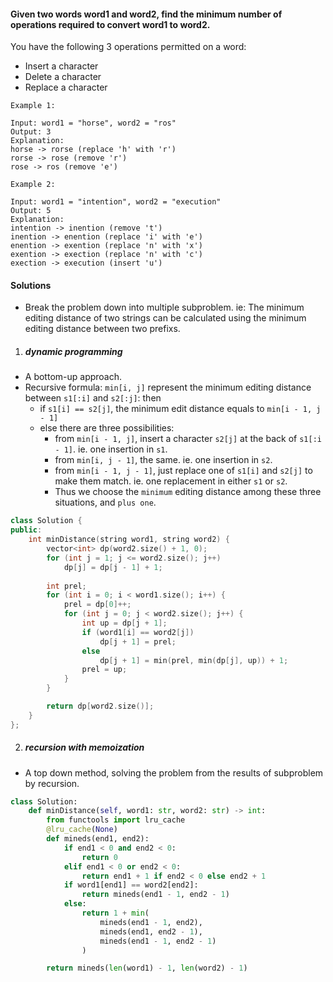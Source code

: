 #### Given two words word1 and word2, find the minimum number of operations required to convert word1 to word2.

You have the following 3 operations permitted on a word:

-    Insert a character
-    Delete a character
-    Replace a character

```
Example 1:

Input: word1 = "horse", word2 = "ros"
Output: 3
Explanation: 
horse -> rorse (replace 'h' with 'r')
rorse -> rose (remove 'r')
rose -> ros (remove 'e')

Example 2:

Input: word1 = "intention", word2 = "execution"
Output: 5
Explanation: 
intention -> inention (remove 't')
inention -> enention (replace 'i' with 'e')
enention -> exention (replace 'n' with 'x')
exention -> exection (replace 'n' with 'c')
exection -> execution (insert 'u')
```


#### Solutions

- Break the problem down into multiple subproblem. ie: The minimum editing distance of two strings can be calculated using the minimum editing distance between two prefixs.

1. ##### dynamic programming

- A bottom-up approach.
- Recursive formula: `min[i, j]` represent the minimum editing distance between `s1[:i]` and `s2[:j]`: then
    - if `s1[i] == s2[j]`, the minimum edit distance equals to `min[i - 1, j - 1]`
    - else there are three possibilities: 
        - from `min[i - 1, j]`, insert a character `s2[j]` at the back of `s1[:i - 1]`. ie. one insertion in `s1`.
        - from `min[i, j - 1]`, the same. ie. one insertion in `s2`.
        - from `min[i - 1, j - 1]`, just replace one of `s1[i]` and `s2[j]` to make them match. ie. one replacement in either `s1` or `s2`.
        - Thus we choose the `minimum` editing distance among these three situations, and `plus one`.

```cpp
class Solution {
public:
    int minDistance(string word1, string word2) {
        vector<int> dp(word2.size() + 1, 0);
        for (int j = 1; j <= word2.size(); j++)
            dp[j] = dp[j - 1] + 1;
        
        int prel;
        for (int i = 0; i < word1.size(); i++) {
            prel = dp[0]++;
            for (int j = 0; j < word2.size(); j++) {
                int up = dp[j + 1];
                if (word1[i] == word2[j])
                    dp[j + 1] = prel;
                else
                    dp[j + 1] = min(prel, min(dp[j], up)) + 1;
                prel = up;
            }
        }

        return dp[word2.size()];
    }
};
```

2. ##### recursion with memoization

- A top down method, solving the problem from the results of subproblem by recursion.

```python
class Solution:
    def minDistance(self, word1: str, word2: str) -> int:
        from functools import lru_cache
        @lru_cache(None)
        def mineds(end1, end2):
            if end1 < 0 and end2 < 0:
                return 0
            elif end1 < 0 or end2 < 0:
                return end1 + 1 if end2 < 0 else end2 + 1
            if word1[end1] == word2[end2]:
                return mineds(end1 - 1, end2 - 1)
            else:
                return 1 + min(
                    mineds(end1 - 1, end2),
                    mineds(end1, end2 - 1),
                    mineds(end1 - 1, end2 - 1)
                )

        return mineds(len(word1) - 1, len(word2) - 1)
```